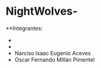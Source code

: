 # NightWolves-

**Integrantes:

-
-
- Narciso Isaac Eugenio Aceves
- Oscar Fernando Millán Pimentel
